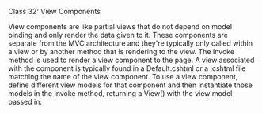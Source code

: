 Class 32: View Components

View components are like partial views that do not depend on model binding and only render the data given to it. These components are separate from the MVC architecture and they're typically only called within a view or by another method that is rendering to the view. The Invoke method is used to render a view component to the page. A view associated with the component is typically found in a Default.cshtml or a .cshtml file matching the name of the view component. To use a view component, define different view models for that component and then instantiate those models in the Invoke method, returning a View() with the view model passed in.

